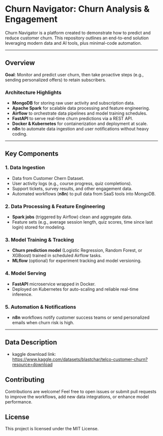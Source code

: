 # Churn Navigator: Churn Analysis & Engagement

Churn Navigator is a platform created to demonstrate how to predict and reduce customer churn. This repository outlines an end-to-end solution leveraging modern data and AI tools, plus minimal-code automation.

---

## Overview

**Goal**: Monitor and predict user churn, then take proactive steps (e.g., sending personalized offers) to retain subscribers.

### Architecture Highlights

- **MongoDB** for storing raw user activity and subscription data.  
- **Apache Spark** for scalable data processing and feature engineering.  
- **Airflow** to orchestrate data pipelines and model training schedules.  
- **FastAPI** to serve real-time churn predictions via a REST API.  
- **Docker & Kubernetes** for containerization and deployment at scale.  
- **n8n** to automate data ingestion and user notifications without heavy coding.

---

## Key Components

### 1. Data Ingestion
- Data from Customer Chern Dataset.
- User activity logs (e.g., course progress, quiz completions).  
- Support tickets, survey results, and other engagement data.  
- Automated workflows (**n8n**) to pull data from SaaS tools into MongoDB.

### 2. Data Processing & Feature Engineering
- **Spark jobs** (triggered by Airflow) clean and aggregate data.  
- Feature sets (e.g., average session length, quiz scores, time since last login) stored for modeling.

### 3. Model Training & Tracking
- **Churn prediction model** (Logistic Regression, Random Forest, or XGBoost) trained in scheduled Airflow tasks.  
- **MLflow** (optional) for experiment tracking and model versioning.

### 4. Model Serving
- **FastAPI** microservice wrapped in Docker.  
- Deployed on Kubernetes for auto-scaling and reliable real-time inference.

### 5. Automation & Notifications
- **n8n** workflows notify customer success teams or send personalized emails when churn risk is high.  

---

## Data Description

- kaggle download link: https://www.kaggle.com/datasets/blastchar/telco-customer-churn?resource=download 

## Contributing
Contributions are welcome! Feel free to open issues or submit pull requests to improve the workflows, add new data integrations, or enhance model performance.

## License
This project is licensed under the MIT License.


